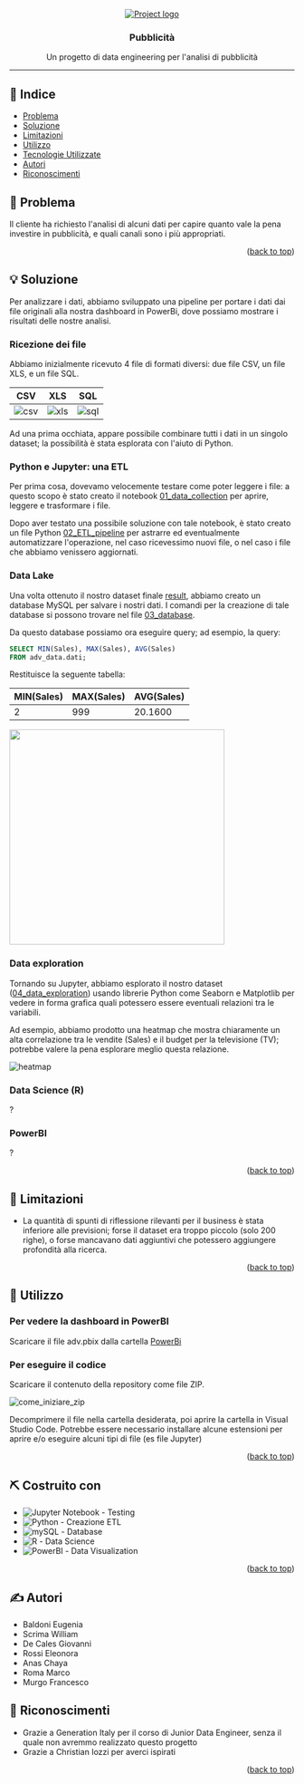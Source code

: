 <p align="center">
  <a href="" rel="noopener">
 <img src="./res/hero-partner-genitaly-2x.png" alt="Project logo"></a>
</p>
<h3 align="center">Pubblicità</h3>

<p align="center"> Un progetto di data engineering per l'analisi di pubblicità
  <br> 
</p>

---

## 📝 Indice <a name = "indice"></a>

- [Problema](#problem_statement)
- [Soluzione](#idea)
- [Limitazioni](#limitations)
- [Utilizzo](#usage)
- [Tecnologie Utilizzate](#tech_stack)
- [Autori](#authors)
- [Riconoscimenti](#acknowledgments)

## 🧐 Problema <a name = "problem_statement"></a>

Il cliente ha richiesto l'analisi di alcuni dati per capire quanto vale la pena investire in pubblicità, e quali canali sono i più appropriati.
<p align="right">(<a href="#indice">back to top</a>)</p>

## 💡 Soluzione <a name = "idea"></a>

Per analizzare i dati, abbiamo sviluppato una pipeline per portare i dati dai file originali alla nostra dashboard in PowerBi, dove possiamo mostrare i risultati delle nostre analisi.

### Ricezione dei file

Abbiamo inizialmente ricevuto 4 file di formati diversi: due file CSV, un file XLS, e un file SQL.

| CSV | XLS | SQL |
| --- | --- | --- |
| ![csv](./res/file_file_csv_1.PNG) | ![xls](./res/file_file_xls.PNG) | ![sql](./res/file_file_sql.PNG)

Ad una prima occhiata, appare possibile combinare tutti i dati in un singolo dataset; la possibilità è stata esplorata con l'aiuto di Python.

### Python e Jupyter: una ETL

Per prima cosa, dovevamo velocemente testare come poter leggere i file: a questo scopo è stato creato il notebook [01_data_collection](./01_data_collection.ipynb) per aprire, leggere e trasformare i file.

Dopo aver testato una possibile soluzione con tale notebook, è stato creato un file Python [02_ETL_pipeline](./02_ETL_pipeline.py) per astrarre ed eventualmente automatizzare l'operazione, nel caso ricevessimo nuovi file, o nel caso i file che abbiamo venissero aggiornati.

### Data Lake

Una volta ottenuto il nostro dataset finale [result](./result.csv), abbiamo creato un database MySQL per salvare i nostri dati. I comandi per la creazione di tale database si possono trovare nel file [03_database](./03_database.sql).

Da questo database possiamo ora eseguire query; ad esempio, la query:

```SQL
SELECT MIN(Sales), MAX(Sales), AVG(Sales)
FROM adv_data.dati;
```

Restituisce la seguente tabella:
  
| MIN(Sales) | MAX(Sales) | AVG(Sales) |
| --- | --- | --- |
| 2 | 999 | 20.1600 |

<img src="./res/data_mysql_sales.PNG" width="380">

### Data exploration

Tornando su Jupyter, abbiamo esplorato il nostro dataset ([04_data_exploration](./04_data_exploration.ipynb)) usando librerie Python come Seaborn e Matplotlib per vedere in forma grafica quali potessero essere eventuali relazioni tra le variabili.

Ad esempio, abbiamo prodotto una heatmap che mostra chiaramente un alta correlazione tra le vendite (Sales) e il budget per la televisione (TV); potrebbe valere la pena esplorare meglio questa relazione.

![heatmap](./res/exploration_output1.png)

### Data Science (R)

?

### PowerBI

?

<p align="right">(<a href="#indice">back to top</a>)</p>

## 🚩 Limitazioni <a name = "limitations"></a>

- La quantità di spunti di riflessione rilevanti per il business è stata inferiore alle previsioni; forse il dataset era troppo piccolo (solo 200 righe), o forse mancavano dati aggiuntivi che potessero aggiungere profondità alla ricerca.

<p align="right">(<a href="#indice">back to top</a>)</p>

## 🎈 Utilizzo <a name="usage"></a>

### Per vedere la dashboard in PowerBI

Scaricare il file adv.pbix dalla cartella [PowerBi](./PowerBi)

### Per eseguire il codice

Scaricare il contenuto della repository come file ZIP.

![come_iniziare_zip](./res/come_iniziare_zip.PNG)

Decomprimere il file nella cartella desiderata, poi aprire la cartella in Visual Studio Code. Potrebbe essere necessario installare alcune estensioni per aprire e/o eseguire alcuni tipi di file (es file Jupyter)

<p align="right">(<a href="#indice">back to top</a>)</p>

## ⛏️ Costruito con <a name = "tech_stack"></a>

- ![Jupyter Notebook](	https://img.shields.io/badge/Jupyter-F37626.svg?&style=for-the-badge&logo=Jupyter&logoColor=white) - Testing
- ![Python](https://img.shields.io/badge/Python-FFD43B?style=for-the-badge&logo=python&logoColor=blue) - Creazione ETL
- ![mySQL](https://img.shields.io/badge/MySQL-005C84?style=for-the-badge&logo=mysql&logoColor=white) - Database
- ![R](https://img.shields.io/badge/R-276DC3?style=for-the-badge&logo=r&logoColor=white) - Data Science
- ![PowerBI](https://img.shields.io/badge/PowerBI-F2C811?style=for-the-badge&logo=Power%20BI&logoColor=white) - Data Visualization

<p align="right">(<a href="#indice">back to top</a>)</p>

## ✍️ Autori <a name = "authors"></a>

- Baldoni Eugenia
- Scrima William
- De Cales Giovanni
- Rossi Eleonora
- Anas Chaya
- Roma Marco
- Murgo Francesco

## 🎉 Riconoscimenti <a name = "acknowledgments"></a>

- Grazie a Generation Italy per il corso di Junior Data Engineer, senza il quale non avremmo realizzato questo progetto
- Grazie a Christian Iozzi per averci ispirati

<p align="right">(<a href="#indice">back to top</a>)</p>